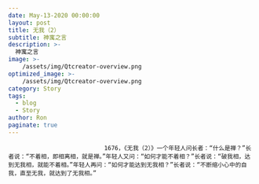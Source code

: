 ```yaml
---
date: May-13-2020 00:00:00
layout: post
title: 无我（2）
subtitle: 神寓之言
description: >-
  神寓之言
image: >-
    /assets/img/Qtcreator-overview.png
optimized_image: >-
    /assets/img/Qtcreator-overview.png
category: Story
tags:
  - blog
  - Story
author: Ron
paginate: true
---
```


							　　1676，《无我（2）》一个年轻人问长者：“什么是禅？”长者说：“不着相，即相离相，就是禅。”年轻人又问：“如何才能不着相？”长者说：“破我相，达到无我相，就能不着相。”年轻人再问：“如何才能达到无我相？”长者说：“不断缩小心中的自我，直至无我，就达到了无我相。”
							
							
						